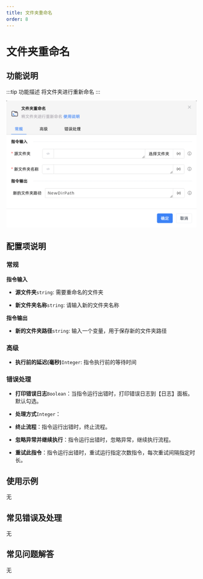 ```yaml
---
title: 文件夹重命名
order: 8
---
```


# 文件夹重命名

## 功能说明

:::tip 功能描述
将文件夹进行重新命名
:::

![文件夹重命名](../../../assets/文件夹重命名_command.png)

## 配置项说明

### 常规

**指令输入**

- **源文件夹**`string`: 需要重命名的文件夹

- **新文件夹名称**`string`: 请输入新的文件夹名称


**指令输出**

- **新的文件夹路径**`string`: 输入一个变量，用于保存新的文件夹路径

### 高级

- **执行前的延迟(毫秒)**`Integer`: 指令执行前的等待时间

### 错误处理

- **打印错误日志**`Boolean`：当指令运行出错时，打印错误日志到【日志】面板。默认勾选。

- **处理方式**`Integer`：

 - **终止流程**：指令运行出错时，终止流程。

 - **忽略异常并继续执行**：指令运行出错时，忽略异常，继续执行流程。

 - **重试此指令**：指令运行出错时，重试运行指定次数指令，每次重试间隔指定时长。

## 使用示例
无

## 常见错误及处理

无

## 常见问题解答

无


